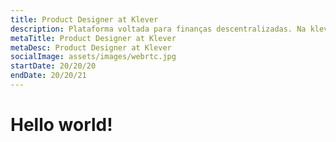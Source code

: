 ```yaml
---
title: Product Designer at Klever
description: Plataforma voltada para finanças descentralizadas. Na klever atuei de forma remoto, realizando melhorias de interfaces na carteira digital além de atuar no projeto de exchange de crypto moeda. Iniciei junto com a equipe de Design os primeiros passos para desenvolver o Design System da Klever, afim de unificar as interfaces da Wallet, Exchange e Bank com uma só comunicação e identidade visual.
metaTitle: Product Designer at Klever
metaDesc: Product Designer at Klever
socialImage: assets/images/webrtc.jpg
startDate: 20/20/20
endDate: 20/20/21
---
```


<h1>Hello world!</h1>
